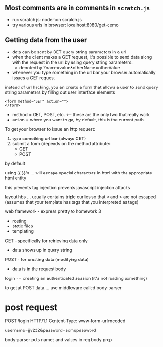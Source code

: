Most comments are in comments in `scratch.js`
-----

* run scratch.js: nodemon scratch.js
* try various urls in browser: localhost:8080/get-demo


Getting data from the user
-----

* data can be sent by GET query string parameters in a url
* when the client makes a GET request, it's possible to send data along with the request in the url
by using query string parameters:
    * denoted by ?name=value&otherName=otherValue
* whenever you type something in the url bar your browser automatically issues a GET request

instead of url hacking, you an create a form that allows a user to send query string parameters by filling out user interface elements

```
<form method="GET" action="">
</form>
```
* method = GET, POST, etc. <-- these are the only two that really work
* action = where you want to go, by default, this is the current path

To get your browser to issue an http request:
1. type something url bar (always GET)
2. submit a form (depends on the method attribute)
    * GET
    * POST







by default

using {{ }}'s ... will escape special characters in html
with the appropriate html entity

this prevents tag injection
prevents javascript injection attacks

layout.hbs ... usually contains triple curlies so that < and > are not escaped (assumes that your template has tags that you interpreted as tags)


web framework - express
pretty to homework 3

* routing
* static files
* templating

GET - specifically for retrieving data only
* data shows up in query string

POST - for creating data (modifying data)
* data is in the request body

login == creating an authenticated session (it's not reading something)

to get at POST data.... use middleware called body-parser

post request
=====
POST /login HTTP/1.1
Content-Type: www-form-urlencoded

username=jjv222&password=somepassword

body-parser puts names and values in req.body prop








